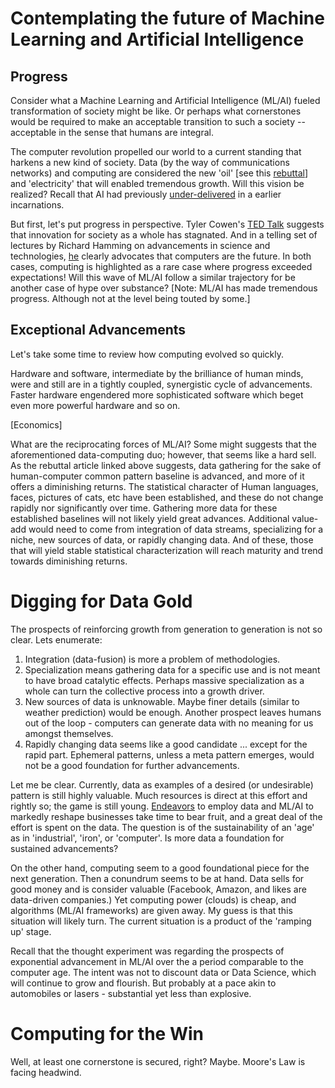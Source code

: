 <!--
.. title: Machine Learning Society
.. slug: ml-society
.. date: 2019-02-10 17:30:48 UTC
.. tags: 
.. category: 
.. link: 
.. description: 
.. type: text
.. has_math: True
-->
# Contemplating the future of Machine Learning and Artificial Intelligence

## Progress

Consider what a Machine Learning and Artificial Intelligence (ML/AI) fueled transformation of society might be like. Or perhaps what cornerstones would be required to make an acceptable transition to such a society -- acceptable in the sense that humans are integral.

The computer revolution propelled our world to a current standing that harkens a new kind of society. Data (by the way of communications networks) and computing are considered the new 'oil' \[see this [rebuttal](https://venturebeat.com/2019/02/10/data-is-not-the-new-oil/)\]
and 'electricity' that will enabled tremendous growth. Will this vision be realized? Recall that AI had previously [under-delivered](https://en.wikipedia.org/wiki/AI_winter) in a earlier incarnations.

But first, let's put progress in perspective. Tyler Cowen's [TED Talk](https://www.youtube.com/watch?v=_93CXTt2K7c) suggests that innovation for society as a whole has stagnated. And in a telling set of lectures by Richard Hamming on advancements in science and technologies, [he](https://www.youtube.com/watch?v=AD4b-52jtos) clearly advocates that computers are the future. In both cases, computing is highlighted as a rare case where progress exceeded expectations! Will this wave of ML/AI follow a similar trajectory for be another case of hype over substance? [Note: ML/AI has made tremendous progress. Although not at the level being touted by some.]

## Exceptional Advancements

Let's take some time to review how computing evolved so quickly.

Hardware and software, intermediate by the brilliance of human minds, were and still are in a tightly coupled, synergistic cycle of advancements. Faster hardware engendered more sophisticated software which beget even more powerful hardware and so on.

[Economics]

What are the reciprocating forces of ML/AI? Some might suggests that the aforementioned data-computing duo; however, that seems like a hard sell. As the rebuttal article linked above suggests, data gathering for the sake of human-computer common pattern baseline is advanced, and more of it offers a diminishing returns. The statistical character of Human languages, faces, pictures of cats, etc have been established, and these do not change rapidly nor significantly over time. Gathering more data for these established baselines will not likely yield great advances. Additional value-add would need to come from integration of data streams, specializing for a niche, new sources of data, or rapidly changing data. And of these, those that will yield stable statistical characterization will reach maturity and trend towards diminishing returns. 

# Digging for Data Gold

The prospects of reinforcing growth from generation to generation is not so clear. Lets enumerate:

1. Integration (data-fusion) is more a problem of methodologies.
2. Specialization means gathering data for a specific use and is not meant to have broad catalytic effects. Perhaps massive specialization as a whole can turn the collective process into a growth driver.
3. New sources of data is unknowable. Maybe finer details (similar to weather prediction) would be enough. Another prospect leaves humans out of the loop - computers can generate data with no meaning for us amongst themselves.
4. Rapidly changing data seems like a good candidate ... except for the rapid part. Ephemeral patterns, unless a meta pattern emerges, would not be a good foundation for further advancements.

Let me be clear. Currently, data as examples of a desired (or undesirable) pattern is still highly valuable. Much resources is direct at this effort and rightly so; the game is still young. [Endeavors]((https://www.technologyreview.com/s/612897/this-is-why-ai-has-yet-to-reshape-most-businesses/)) to employ data and ML/AI to markedly reshape businesses take time to bear fruit, and a great deal of the effort is spent on the data.
The question is of the sustainability of an 'age' as in 'industrial', 'iron', or 'computer'. Is more data a foundation for sustained advancements?

On the other hand, computing seem to a good foundational piece for the next generation. Then a conundrum seems to be at hand. Data sells for good money and is consider valuable (Facebook, Amazon, and likes are data-driven companies.) Yet computing power (clouds) is cheap, and algorithms (ML/AI frameworks) are given away. My guess is that this situation will likely turn. The current situation is a product of the 'ramping up' stage.

Recall that the thought experiment was regarding the prospects of exponential advancement in ML/AI over the a period comparable to the computer age. The intent was not to discount data or Data Science, which will continue to grow and flourish. But probably at a pace akin to automobiles or lasers - substantial yet less than explosive.

<!-- China Data Farms -->

# Computing for the Win

Well, at least one cornerstone is secured, right? Maybe. Moore's Law is facing headwind.

<!-- Lasers may yet offer hope
Architecture
Connection machine -->


<!-- Ironically, besides computing, human brain power, does seem to be a key ingredient. Hence, the mad scramble for human capital with the right expertise seems appropriate. 
ML/AI and humans.
make better humans (cyborgs)?
enhance human minds.
-->

